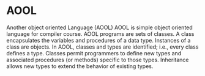 # AOOL
Another object oriented Language (AOOL)
AOOL is simple object oriented language for compiler course.
AOOL programs are sets of classes. A class encapsulates the variables and procedures of a data type.
Instances of a class are objects. In AOOL, classes and types are identified; i.e., every class defines a type.
Classes permit programmers to define new types and associated procedures (or methods) specific to those
types. Inheritance allows new types to extend the behavior of existing types.
